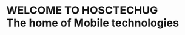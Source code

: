 <DOCTYPE html>
  <html>
    <head><title>hostechug-home page</title></head>
   </html>
  <body>
    <h1>WELCOME TO  HOSCTECHUG<br>The home of Mobile technologies</h1>
  </body>
